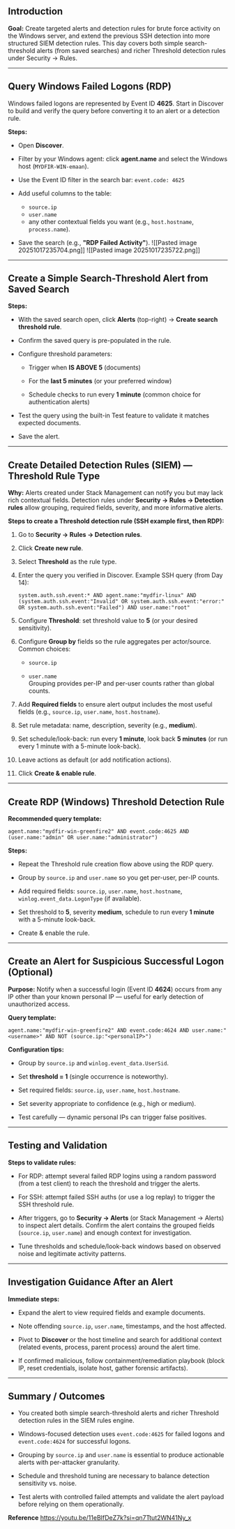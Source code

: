 
## Introduction

**Goal:** Create targeted alerts and detection rules for brute force activity on the Windows server, and extend the previous SSH detection into more structured SIEM detection rules. This day covers both simple search-threshold alerts (from saved searches) and richer Threshold detection rules under Security → Rules.

---

## Query Windows Failed Logons (RDP)

Windows failed logons are represented by Event ID **4625**. Start in Discover to build and verify the query before converting it to an alert or a detection rule.

**Steps:**

- Open **Discover**.
- Filter by your Windows agent: click **agent.name** and select the Windows host (`MYDFIR-WIN-emaan`).
- Use the Event ID filter in the search bar:
    `event.code: 4625`
    
- Add useful columns to the table:
    - `source.ip`
    - `user.name` 
    - any other contextual fields you want (e.g., `host.hostname`, `process.name`).
    
- Save the search (e.g., **"RDP Failed Activity"**).
    ![[Pasted image 20251017235704.png]]
![[Pasted image 20251017235722.png]]
---

## Create a Simple Search-Threshold Alert from Saved Search

**Steps:**

- With the saved search open, click **Alerts** (top-right) → **Create search threshold rule**.
- Confirm the saved query is pre-populated in the rule.
- Configure threshold parameters:
    
    - Trigger when **IS ABOVE 5** (documents)
        
    - For the **last 5 minutes** (or your preferred window)
        
    - Schedule checks to run every **1 minute** (common choice for authentication alerts)
        
- Test the query using the built-in Test feature to validate it matches expected documents.
    
- Save the alert.
    

---

## Create Detailed Detection Rules (SIEM) — Threshold Rule Type

**Why:** Alerts created under Stack Management can notify you but may lack rich contextual fields. Detection rules under **Security → Rules → Detection rules** allow grouping, required fields, severity, and more informative alerts.

**Steps to create a Threshold detection rule (SSH example first, then RDP):**

1. Go to **Security → Rules → Detection rules**.
    
2. Click **Create new rule**.
    
3. Select **Threshold** as the rule type.
    
4. Enter the query you verified in Discover. Example SSH query (from Day 14):
    
    `system.auth.ssh.event:* AND agent.name:"mydfir-linux" AND (system.auth.ssh.event:"Invalid" OR system.auth.ssh.event:"error:" OR system.auth.ssh.event:"Failed") AND user.name:"root"`
    
5. Configure **Threshold**: set threshold value to **5** (or your desired sensitivity).
    
6. Configure **Group by** fields so the rule aggregates per actor/source. Common choices:
    
    - `source.ip`
        
    - `user.name`  
        Grouping provides per-IP and per-user counts rather than global counts.
        
7. Add **Required fields** to ensure alert output includes the most useful fields (e.g., `source.ip`, `user.name`, `host.hostname`).
    
8. Set rule metadata: name, description, severity (e.g., **medium**).
    
9. Set schedule/look-back: run every **1 minute**, look back **5 minutes** (or run every 1 minute with a 5-minute look-back).
    
10. Leave actions as default (or add notification actions).
    
11. Click **Create & enable rule**.
    

---

## Create RDP (Windows) Threshold Detection Rule

**Recommended query template:**

`agent.name:"mydfir-win-greenfire2" AND event.code:4625 AND (user.name:"admin" OR user.name:"administrator")`

**Steps:**

- Repeat the Threshold rule creation flow above using the RDP query.
    
- Group by `source.ip` and `user.name` so you get per-user, per-IP counts.
    
- Add required fields: `source.ip`, `user.name`, `host.hostname`, `winlog.event_data.LogonType` (if available).
    
- Set threshold to **5**, severity **medium**, schedule to run every **1 minute** with a 5-minute look-back.
    
- Create & enable the rule.
    

---

## Create an Alert for Suspicious Successful Logon (Optional)

**Purpose:** Notify when a successful login (Event ID **4624**) occurs from any IP other than your known personal IP — useful for early detection of unauthorized access.

**Query template:**

`agent.name:"mydfir-win-greenfire2" AND event.code:4624 AND user.name:"<username>" AND NOT (source.ip:"<personalIP>")`

**Configuration tips:**

- Group by `source.ip` and `winlog.event_data.UserSid`.
    
- Set **threshold = 1** (single occurrence is noteworthy).
    
- Set required fields: `source.ip`, `user.name`, `host.hostname`.
    
- Set severity appropriate to confidence (e.g., high or medium).
    
- Test carefully — dynamic personal IPs can trigger false positives.
    

---

## Testing and Validation

**Steps to validate rules:**

- For RDP: attempt several failed RDP logins using a random password (from a test client) to reach the threshold and trigger the alerts.
    
- For SSH: attempt failed SSH auths (or use a log replay) to trigger the SSH threshold rule.
    
- After triggers, go to **Security → Alerts** (or Stack Management → Alerts) to inspect alert details. Confirm the alert contains the grouped fields (`source.ip`, `user.name`) and enough context for investigation.
    
- Tune thresholds and schedule/look-back windows based on observed noise and legitimate activity patterns.
    

---

## Investigation Guidance After an Alert

**Immediate steps:**

- Expand the alert to view required fields and example documents.
    
- Note offending `source.ip`, `user.name`, timestamps, and the host affected.
    
- Pivot to **Discover** or the host timeline and search for additional context (related events, process, parent process) around the alert time.
    
- If confirmed malicious, follow containment/remediation playbook (block IP, reset credentials, isolate host, gather forensic artifacts).
    

---

## Summary / Outcomes

- You created both simple search-threshold alerts and richer Threshold detection rules in the SIEM rules engine.
    
- Windows-focused detection uses `event.code:4625` for failed logons and `event.code:4624` for successful logons.
    
- Grouping by `source.ip` and `user.name` is essential to produce actionable alerts with per-attacker granularity.
    
- Schedule and threshold tuning are necessary to balance detection sensitivity vs. noise.
    
- Test alerts with controlled failed attempts and validate the alert payload before relying on them operationally.


**Reference**
https://youtu.be/11eBIfDeZ7k?si=qn7Ttut2WN41Ny_x